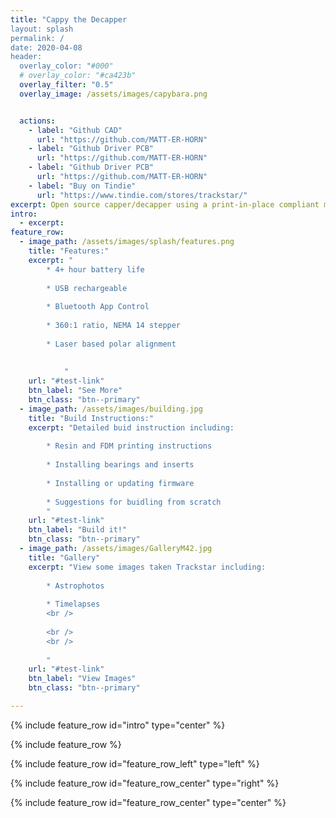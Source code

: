 ```yaml
---
title: "Cappy the Decapper
layout: splash
permalink: /
date: 2020-04-08
header:
  overlay_color: "#000"
  # overlay_color: "#ca423b"
  overlay_filter: "0.5"
  overlay_image: /assets/images/capybara.png


  actions:
    - label: "Github CAD"
      url: "https://github.com/MATT-ER-HORN"
    - label: "Github Driver PCB" 
      url: "https://github.com/MATT-ER-HORN" 
    - label: "Github Driver PCB" 
      url: "https://github.com/MATT-ER-HORN"   
    - label: "Buy on Tindie"
      url: "https://www.tindie.com/stores/trackstar/" 
excerpt: Open source capper/decapper using a print-in-place compliant mechanism and two stepper motors
intro: 
  - excerpt: 
feature_row:
  - image_path: /assets/images/splash/features.png
    title: "Features:"
    excerpt: "
		* 4+ hour battery life
		
		* USB rechargeable
		
		* Bluetooth App Control
		
		* 360:1 ratio, NEMA 14 stepper 
		
		* Laser based polar alignment
		
		
			"
    url: "#test-link"
    btn_label: "See More"
    btn_class: "btn--primary"
  - image_path: /assets/images/building.jpg
    title: "Build Instructions:"
    excerpt: "Detailed buid instruction including:
	
		* Resin and FDM printing instructions
		
		* Installing bearings and inserts
		
		* Installing or updating firmware
		
		* Suggestions for buidling from scratch
		"
    url: "#test-link"
    btn_label: "Build it!"
    btn_class: "btn--primary"
  - image_path: /assets/images/GalleryM42.jpg
    title: "Gallery"
    excerpt: "View some images taken Trackstar including:
	
		* Astrophotos
		
		* Timelapses 
		<br />
		
		<br /> 
		<br /> 
		
		"
    url: "#test-link"
    btn_label: "View Images"
    btn_class: "btn--primary"

---
```


{% include feature_row id="intro" type="center" %}

{% include feature_row %}

{% include feature_row id="feature_row_left" type="left" %}

{% include feature_row id="feature_row_center" type="right" %}

{% include feature_row id="feature_row_center" type="center" %}